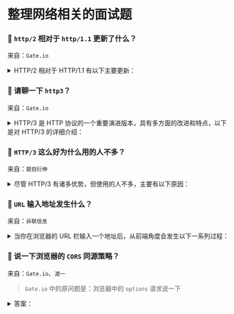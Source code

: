 # 整理网络相关的面试题

### 🔴 `http/2` 相对于 `http/1.1` 更新了什么？

来自：`Gate.io`

<details>

<summary>HTTP/2 相对于 HTTP/1.1 有以下主要更新：</summary>

**一、二进制分帧层**

在 `HTTP/2` 中，引入了二进制分帧层。`HTTP/1.1` 的报文是基于文本的，而 `HTTP/2` 将报文分割为更小的帧，并且以二进制格式传输。这带来了几个好处：

1. 更高效的解析：二进制格式的帧可以更快速地被解析，减少了处理时间。
2. 多路复用：允许在同一个连接上同时发送多个请求和响应，而无需按照顺序依次进行。每个请求和响应都被分割成不同的帧，它们可以交错传输，极大地提高了传输效率。

**二、多路复用**

`HTTP/1.1` 中，如果客户端同时发起多个请求，这些请求需要依次排队等待响应，即使它们所请求的资源可以并行获取。而在 `HTTP/2` 中：

1. 并行传输：多个请求和响应可以在同一个连接上同时进行传输，无需等待。这大大减少了页面加载时间，特别是对于包含大量资源的页面。
2. 消除队头阻塞：在 `HTTP/1.1` 中，如果一个请求出现问题，会阻塞后续请求的处理。而 `HTTP/2` 的多路复用机制消除了这种队头阻塞问题，一个请求的问题不会影响其他请求的传输。

**三、头部压缩**

`HTTP/2` 使用 `HPACK` 压缩算法对头部信息进行压缩：

1. 减少传输开销：`HTTP` 请求和响应的头部通常包含大量重复的信息，如 `Cookie`、`User-Agent` 等。通过压缩头部，可以显著减少传输的数据量，提高传输效率。
2. 动态表更新：`HPACK` 算法维护了一个动态表，用于存储已经出现过的头部字段和值。对于重复出现的头部信息，可以使用更短的编码进行传输。

**四、服务器推送**

`HTTP/2` 允许服务器主动向客户端推送资源：

1. 提前加载：服务器可以根据客户端的请求，预测客户端可能需要的其他资源，并主动将这些资源推送给客户端。这样，当客户端真正需要这些资源时，可以直接从缓存中获取，减少了请求的延迟。
2. 优化用户体验：对于一些首次访问的页面，服务器推送可以提前加载关键资源，提高页面的加载速度，提升用户体验。

> 但是 `chrome` 关闭了 `HTTP/2` 的服务推送：https://developer.chrome.com/blog/removing-push?hl=zh-cn

</details>

### 🔴 请聊一下 `http3`？

来自：`Gate.io`

<details>

<summary>HTTP/3 是 HTTP 协议的一个重要演进版本，具有多方面的改进和特点，以下是对 HTTP/3 的详细介绍：</summary>

#### 1. 基础协议的变化：

**从 `TCP` 到 `UDPs`**

`HTTP/1.1` 和 `HTTP/2` 都是基于 `TCP` 协议的，而 `HTTP/3` 则基于 `UDP` 协议。`TCP` 是一种面向连接、可靠的传输协议，但在一些情况下，如网络拥塞时，可能会出现队头阻塞等问题，影响传输效率。`UDP` 是一种无连接的协议，本身不可靠，但 `HTTP/3` 在 `UDP` 的基础上进行了改进和增强，使其能够提供可靠的传输服务。

> `HTTP/1.1` 和 `HTTP/2` 都是基于 `TCP` 协议，而 `HTTP/3` 选择 `UDP` 协议主要是为了解决 `TCP` 协议存在的一些问题。虽然 `TCP` 是一种可靠的、面向连接的传输协议，但在某些情况下，比如网络拥塞时，`TCP` 的性能表现可能不尽如人意，会出现连接建立时间长、队头阻塞等问题。而 `UDP` 是一种无连接的、不可靠的传输协议，本身不具备 `TCP` 的复杂拥塞控制和连接管理机制，但正因为如此，它在一些方面具有优势，比如更低的延迟和更高的传输效率。
>
> 为了在 `UDP` 协议的基础上实现可靠的数据传输，`HTTP/3` 采用了 `QUIC`（Quick UDP Internet Connections）协议。`QUIC` 协议在 `UDP` 之上实现了类似 `TCP` 的可靠性、拥塞控制、流量控制等功能，同时还具有一些额外的优势，如减少连接建立时间、支持连接迁移等。所以，`HTTP/3` 实际上是基于 `QUIC` 协议的，而 `QUIC` 协议是基于 `UDP` 协议的，这使得 `HTTP/3` 能够在保持高效传输的同时，提供可靠的数据传输服务。

#### 2. 主要优势：

**多路复用改进：**

在 `HTTP/2` 中已经实现了多路复用，可以在一个连接上同时发送多个请求和响应，提高了传输效率。但 `HTTP/2` 的多路复用是基于 `TCP` 有序字节流的，在丢包的情况下仍然可能会出现队头阻塞问题，导致后续的请求和响应被阻塞。`HTTP/3` 基于 `UDP` 实现了真正的多路复用，每个请求和响应都被分割 c 提高了传输效率和并发能力。

**更快的连接建立：**

在 `HTTP/1.1` 和 `HTTP/2` 中，建立连接需要进行 `TCP` 三次握手和 `TLS` 握手，这两个过程会消耗一定的时间，增加了连接的延迟。`HTTP/3` 集成了 `TLS` 加密层，并且通过改进的握手机制，只需要 1 个 `RTT`（Round-Trip Time，往返时间）就可以完成连接建立和密钥协商，大大减少了连接建立的时间。

**连接迁移支持：**

在移动互联网环境下，设备的网络连接可能会频繁切换，例如从 `Wi-Fi` 切换到移动网络，或者在不同的基站之间切换。对于基于 `TCP` 的 `HTTP/1.1` 和 `HTTP/2` 来说，网络连接的切换可能会导致连接中断，需要重新建立连接。`HTTP/3` 的 `QUIC` 层实现了连接迁移功能，能够在网络连接发生变化时，保持连接的连续性，减少了连接中断和重新建立连接的开销。

**头部压缩优化：**

在移动互联网环境下，设备的网络连接可能会频繁切换，例如从 `Wi-Fi` 切换到移动网络，或者在不同的基站之间切换。对于基于 `TCP` 的 `HTTP/1.1` 和 `HTTP/2` 来说，网络连接的切换可能会导致连接中断，需要重新建立连接。`HTTP/3` 的 `QUIC` 层实现了连接迁移功能，能够在网络连接发生变化时，保持连接的连续性，减少了连接中断和重新建立连接的开销。

#### 3. 应用场景：

**对实时性要求高的应用：**

例如在线游戏、实时视频会议等，这些应用对网络延迟和传输效率要求非常高，`HTTP/3` 的低延迟和高效传输特性能够为用户提供更好的体验。

**移动互联网应用：**

在移动网络环境下，网络连接的稳定性和带宽都可能受到限制，`HTTP/3` 的连接迁移功能和高效传输能力可以更好地适应移动网络的特点，为移动应用提供更稳定、快速的网络服务。

**大规模分布式系统：**

在大规模的分布式系统中，节点之间的通信频繁，对网络性能的要求很高。`HTTP/3` 的多路复用和高效传输特性可以提高系统的通信效率，降低系统的延迟和带宽消耗。

不过，`HTTP/3` 也面临一些挑战和问题，例如需要服务器和客户端的支持才能发挥其优势，在推广和普及过程中可能会遇到一些困难。但总体来说，`HTTP/3` 是未来网络通信的一个重要发展方向，具有广阔的应用前景。

</details>

### 🔴 `HTTP/3` 这么好为什么用的人不多？

来自：`题目衍伸`

<details>

<summary>尽管 HTTP/3 有诸多优势，但使用的人不多，主要有以下原因：</summary>

**1. 浏览器支持有限：**

- 在 `HTTP/3` 推出的初期，很多浏览器对其支持不完善或默认情况下是禁用的。虽然一些主流浏览器如 `Chrome`、`Firefox` 等已经支持 `HTTP/3`，但需要用户手动开启相关功能或者在特定的版本中才支持。这对于普通用户来说，使用 `HTTP/3` 需要额外的操作和了解，增加了使用的门槛，导致很多用户仍然使用默认的 `HTTP/1.1` 或 `HTTP/2`。
- 部分老旧版本的浏览器可能根本不支持 `HTTP/3`，而一些企业或机构由于各种原因无法及时更新浏览器，这也限制了 `HTTP/3` 的普及。

**2. 网络基础设施兼容性问题：**

- 中间设备和网络代理：网络中存在大量的中间设备，如防火墙、负载均衡器、反向代理等，这些设备在设计时主要是针对 `HTTP/1.1` 和 `HTTP/2` 基于 `TCP` 的协议。对于基于 `UDP` 的 `HTTP/3`，这些中间设备可能无法正确识别、处理或转发 `HTTP/3` 的数据包，导致数据传输出现问题。为了使这些设备支持 `HTTP/3`，需要对其进行升级或配置调整，这需要大量的时间和成本。
- 网络运营商：网络运营商的网络架构和设备也可能对 `HTTP/3` 的支持有限。一些网络运营商可能需要对其网络基础设施进行升级改造，才能更好地支持 `HTTP/3` 的传输，这需要投入大量的资金和资源，因此他们在推广和支持 `HTTP/3` 方面可能会比较谨慎。

**3. 服务器端配置和升级成本：**

- 服务器软件升级：要支持 `HTTP/3`，服务器需要安装相应的软件和库，并且进行配置和优化。对于一些老旧的服务器系统，可能需要进行较大的升级改造才能支持 `HTTP/3`，这会带来额外的成本和工作量。对于一些小型网站或资源有限的服务器管理员来说，可能会因为成本和技术难度而选择继续使用 `HTTP/1.1` 或 `HTTP/2`。
- 资源消耗和性能优化：`HTTP/3` 的实现需要消耗一定的服务器资源，例如 `CPU`、内存等。在高并发的情况下，服务器需要具备足够的性能来处理 `HTTP/3` 的请求，这可能需要对服务器进行硬件升级或优化，增加了服务器的运营成本。

**4. 网站开发者的认知和接受程度：**

- 学习成本：网站开发者需要学习和了解 `HTTP/3` 的新特性、协议规范和开发方法，这需要花费一定的时间和精力。对于已经熟悉 `HTTP/1.1` 和 `HTTP/2` 的开发者来说，切换到 `HTTP/3` 可能需要重新调整他们的开发思维和代码实现，存在一定的学习曲线。
- 兼容性问题：在将网站从 `HTTP/1.1` 或 `HTTP/2` 升级到 `HTTP/3` 的过程中，可能会出现一些兼容性问题，例如与现有插件、库或第三方服务的不兼容。开发者需要花费时间来解决这些兼容性问题，确保网站的正常运行，这也增加了开发者对 `HTTP/3` 的顾虑。

**5. 缺乏大规模应用案例和实践经验：**

- 由于 `HTTP/3` 相对较新，目前还没有足够多的大规模应用案例和实践经验可供参考。很多网站管理员和开发者对 `HTTP/3` 的性能、稳定性和安全性存在疑虑，担心在实际应用中会出现问题。相比之下，`HTTP/1.1` 和 `HTTP/2` 已经经过了长时间的实践检验，开发者和管理员对其性能和问题有更深入的了解，更愿意选择相对成熟的协议。

</details>

### 🔴 `URL` 输入地址发生什么？

来自：`异联信息`

<details>

<summary>当你在浏览器的 URL 栏输入一个地址后，从前端角度会发生以下一系列过程：</summary>

#### 一、用户输入阶段

当你开始在 `URL` 栏输入地址时，浏览器可能会根据你的输入进行自动补全，这通常是基于你的浏览历史和书签等信息。同时，浏览器的地址栏会实时显示你正在输入的地址，并进行语法检查和格式校验，确保输入的地址符合 `URL` 的规范。

#### 二、请求发起阶段

**1. 解析 `URL`：**

- 浏览器会对输入的 `URL` 进行解析，识别出协议（如 `HTTP`、`HTTPS` 等）、主机名（域名或 `IP` 地址）、端口号（如果有指定）、路径和查询参数等信息。
- 例如，对于 `URL` 为 `https://www.example.com/page?param1=value1&param2=value2`，浏览器会识别出协议为 `https`，主机名为 `www.example.com`，路径为 `/page`，查询参数为 `param1=value1&param2=value2`。

**2. `DNS` 解析：**

- 如果输入的是域名，浏览器会启动 `DNS`（Domain Name System）解析过程，将域名转换为对应的 `IP` 地址。这通常涉及向 `DNS` 服务器发送查询请求，以获取目标服务器的 `IP` 地址。
- 例如，当浏览器解析 `www.example.com` 时，会向 `DNS` 服务器发送查询请求，`DNS` 服务器会返回该域名对应的 `IP` 地址，如 `192.168.1.1`。

**3. 建立连接：**

- 根据解析出的协议和 `IP` 地址，浏览器会尝试与目标服务器建立连接。如果是 `HTTP` 或 `HTTPS` 协议，通常会使用 `TCP` 协议进行连接建立。
- 在建立连接的过程中，浏览器会进行三次握手，与服务器建立可靠的连接通道。

**4. 发送请求：**

- 一旦连接建立成功，浏览器会根据解析出的路径和查询参数等信息，构建 `HTTP` 请求报文，并将其发送给服务器。
- `HTTP` 请求报文通常包括请求方法（如 `GET`、`POST` 等）、请求头（包含各种元信息，如用户代理、接受的内容类型等）和请求体（如果有）。

例如，对于一个 `GET` 请求，请求报文可能如下：

```
GET /page?param1=value1&param2=value2 HTTP/1.1
Host: www.example.com
User-Agent: Mozilla/5.0 (Windows NT 10.0; Win64; x64) AppleWebKit/537.36 (KHTML, like Gecko) Chrome/91.0.4472.124 Safari/537.36
```

#### 三、服务器响应阶段

**1. 接收请求：**

- 服务器接收到浏览器发送的 `HTTP` 请求报文后，会对请求进行解析，提取出请求方法、路径、查询参数等信息。
- 服务器根据这些信息确定如何处理请求，并准备相应的响应内容。

**2. 处理请求：**

- 服务器根据请求的路径和方法，调用相应的后端逻辑进行处理。这可能涉及访问数据库、执行计算、调用其他服务等操作。
- 例如，如果请求的是一个动态网页，服务器可能会执行相应的脚本语言（如 `PHP`、`Python`、`Node.js` 等）来生成页面内容。

**3. 构建响应：**

服务器处理完请求后，会构建 `HTTP` 响应报文。响应报文通常包括响应状态码（如 `200` OK、`404` Not Found 等）、响应头（包含各种元信息，如内容类型、内容长度等）和响应体（即实际的页面内容）。

例如，对于一个成功的响应，响应报文可能如下：

```
HTTP/1.1 200 OK
Content-Type: text/html; charset=utf-8
Content-Length: 1234
```

> 响应体中可能包含 `HTML`、`CSS`、`JavaScript` 等前端资源，以及图片、视频等多媒体内容。

**4. 发送响应：**

服务器将构建好的 `HTTP` 响应报文发送回浏览器。

#### 四、浏览器接收响应阶段

**1. 接收响应：**

- 浏览器接收到服务器发送的 `HTTP` 响应报文后，会对响应进行解析，提取出状态码、响应头和响应体等信息。
- 浏览器根据状态码判断请求是否成功，如果状态码为 `200` OK 表示请求成功，其他状态码可能表示请求失败或出现错误。

**2. 处理响应：**

- 如果响应的内容类型是 `HTML`，浏览器会开始解析 `HTML` 文档，构建文档对象模型（`DOM`）树。在解析 `HTML` 的过程中，浏览器会遇到 `CSS` 和 `JavaScript` 等资源的引用，会并行地发起请求获取这些资源。
- `CSS` 资源会被解析并应用到 `DOM` 树上，以确定页面的样式。`JavaScript` 资源会被下载并执行，可能会对 `DOM` 树进行动态修改、发起新的请求等操作。

**3. 渲染页面：**

- 浏览器根据构建好的 `DOM` 树和应用里 `CSS` 样式的结果，进行页面的渲染。这包括确定页面的布局、绘制页面元素、显示图片等多媒体内容。
- 渲染过程是一个逐步进行的过程，浏览器会尽可能快地显示部分内容，同时继续加载和处理其他资源，以提供更好的用户体验。

**4. 交互与更新：**

一旦页面渲染完成，用户可以与页面进行交互，如点击链接、填写表单、滚动页面等。这些交互会触发新的请求或 `JavaScript` 事件处理程序的执行，从而导致页面的更新和重新渲染。

#### 总结

总之，当你在浏览器的 `URL` 栏输入一个地址后，前端会经历一系列复杂的过程，包括 `URL` 解析、`DNS` 解析、建立连接、发送请求、接收响应、处理响应和渲染页面等，最终向用户展示目标页面的内容。这些过程涉及到多个技术层面，包括网络通信、协议解析、前端开发等，共同协作以实现快速、准确地加载和显示网页内容。

</details>

### 🔴 说一下浏览器的 `CORS` 同源策略？

来自：`Gate.io`、`渡一`

> `Gate.io` 中的原问题是：浏览器中的 `options` 请求说一下

<details>

<summary>答案：</summary>

#### `CORS` 同源策略

浏览器的同源策略：

- 浏览器发出请求
- 服务端做出响应
- 浏览器进行校验，通过校验交付数据，不通过校验引发跨域问题

因此：

1. 无论是否存在跨域，本地发出的请求一定会发送到服务器
2. 由服务器来决定是否跨域，并做出相应的响应
3. 只有浏览器会根据跨域的情况做校验，其他不会，包括内置浏览器的 `postman` 这类工具也不存在跨域

`CORS` 是一套机制，用于校验跨域请求，它的基本理念是：

- 只要服务器明确表示允许，则校验通过
- 服务器明确拒绝或没有表示，则校验不通过

</details>

